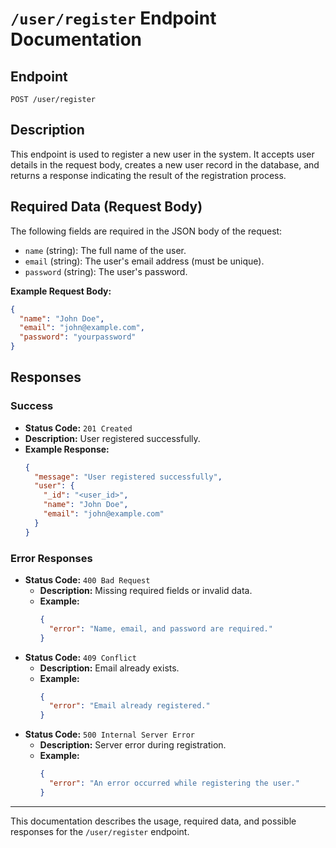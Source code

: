 # `/user/register` Endpoint Documentation

## Endpoint
`POST /user/register`

## Description
This endpoint is used to register a new user in the system. It accepts user details in the request body, creates a new user record in the database, and returns a response indicating the result of the registration process.

## Required Data (Request Body)
The following fields are required in the JSON body of the request:

- `name` (string): The full name of the user.
- `email` (string): The user's email address (must be unique).
- `password` (string): The user's password.

**Example Request Body:**
```json
{
  "name": "John Doe",
  "email": "john@example.com",
  "password": "yourpassword"
}
```

## Responses

### Success
- **Status Code:** `201 Created`
- **Description:** User registered successfully.
- **Example Response:**
  ```json
  {
    "message": "User registered successfully",
    "user": {
      "_id": "<user_id>",
      "name": "John Doe",
      "email": "john@example.com"
    }
  }
  ```

### Error Responses
- **Status Code:** `400 Bad Request`
  - **Description:** Missing required fields or invalid data.
  - **Example:**
    ```json
    {
      "error": "Name, email, and password are required."
    }
    ```
- **Status Code:** `409 Conflict`
  - **Description:** Email already exists.
  - **Example:**
    ```json
    {
      "error": "Email already registered."
    }
    ```
- **Status Code:** `500 Internal Server Error`
  - **Description:** Server error during registration.
  - **Example:**
    ```json
    {
      "error": "An error occurred while registering the user."
    }
    ```

---

This documentation describes the usage, required data, and possible responses for the `/user/register` endpoint.

